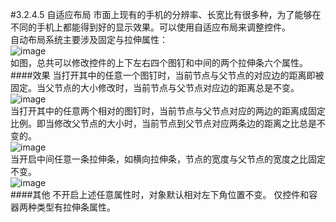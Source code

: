 #3.2.4.5 自适应布局
市面上现有的手机的分辨率、长宽比有很多种，为了能够在不同的手机上都能得到好的显示效果。可以使用自适应布局来调整控件。  
自动布局系统主要涉及固定与拉伸属性：  
![image](res/imaged3.gif)  
如图，总共可以修改控件的上下左右四个图钉和中间的两个拉伸条六个属性。  
####效果
当打开其中的任意一个图钉时，当前节点与父节点的对应边的距离即被固定。当父节点的大小修改时，当前节点与父节点对应边的距离总是不变。  
![image](res/imaged4.gif)    
当打开其中的任意两个相对的图钉时，当前节点与父节点对应的两边的距离成固定比例。即当修改父节点的大小时，当前节点到父节点对应两条边的距离之比总是不变的。  
![image](res/imaged5.gif)  
当开启中间任意一条拉伸条，如横向拉伸条，节点的宽度与父节点的宽度之比固定不变。  
![image](res/imaged6.gif)  
####其他
不开启上述任意属性时，对象默认相对左下角位置不变。
仅控件和容器两种类型有拉伸条属性。